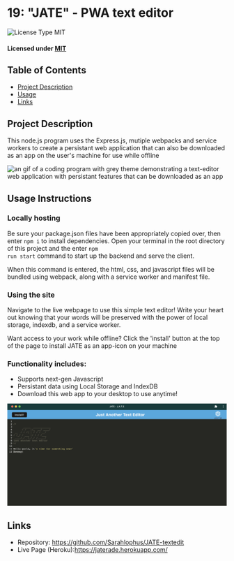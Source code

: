 # 19: "JATE" - PWA text editor

![License Type MIT](https://img.shields.io/badge/License-MIT-blueviolet.svg)

#### Licensed under [MIT](LICENSE)

## Table of Contents

- [Project Description](#project-description)
- [Usage](#usage-instructions)
- [Links](#links)

## Project Description

This node.js program uses the Express.js, mutiple webpacks and service workers to create a persistant web application that can also be downloaded as an app on the user's machine for use while offline

![an gif of a coding program with grey theme demonstrating a text-editor web application with persistant features that can be downloaded as an app](client/src/images/JATE.gif)

## Usage Instructions

### Locally hosting

Be sure your package.json files have been appropriately copied over, then enter <code>npm i</code> to install dependencies. Open your terminal in the root directory of this project and the enter <code>npm run start</code> command to start up the backend and serve the client.

When this command is entered, the html, css, and javascript files will be bundled using webpack, along with a service worker and manifest file.

### Using the site

Navigate to the live webpage to use this simple text editor! Write your heart out knowing that your words will be preserved with the power of local storage, indexdb, and a service worker.

Want access to your work while offline? Click the 'install' button at the top of the page to install JATE as an app-icon on your machine

### Functionality includes:

- Supports next-gen Javascript
- Persistant data using Local Storage and IndexDB
- Download this web app to your desktop to use anytime!

![an image of a coding program with grey theme displaying a desktop app of a simple text editor titled JATE](client/src/images/jateApp.png)

## Links

- Repository: https://github.com/Sarahlophus/JATE-textedit
- Live Page (Heroku):https://jaterade.herokuapp.com/
